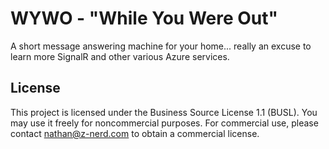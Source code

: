 # WYWO - "While You Were Out"
A short message answering machine for your home... really an excuse to learn more SignalR and other various Azure services.

## License
This project is licensed under the Business Source License 1.1 (BUSL).
You may use it freely for noncommercial purposes.
For commercial use, please contact nathan@z-nerd.com to obtain a commercial license.
